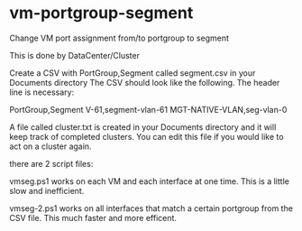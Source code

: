 # vm-portgroup-segment
Change VM port assignment from/to portgroup to segment

This is done by DataCenter/Cluster


Create a CSV with PortGroup,Segment called segment.csv in your Documents directory
The CSV should look like the following.  The header line is necessary:


PortGroup,Segment
V-61,segment-vlan-61
MGT-NATIVE-VLAN,seg-vlan-0



A file called cluster.txt is created in your Documents directory and it will keep track of completed clusters.  You can edit this file if you would like to act on a cluster again.

there are 2 script files:

vmseg.ps1 works on each VM and each interface at one time. This is a little slow and inefficient.

vmseg-2.ps1 works on all interfaces that match a certain portgroup from the CSV file.  This much faster and more efficent.
